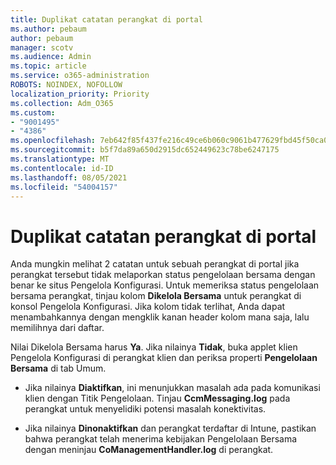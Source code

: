 ```yaml
---
title: Duplikat catatan perangkat di portal
ms.author: pebaum
author: pebaum
manager: scotv
ms.audience: Admin
ms.topic: article
ms.service: o365-administration
ROBOTS: NOINDEX, NOFOLLOW
localization_priority: Priority
ms.collection: Adm_O365
ms.custom:
- "9001495"
- "4386"
ms.openlocfilehash: 7eb642f85f437fe216c49ce6b060c9061b477629fbd45f50ca0ef315b8cd32d3
ms.sourcegitcommit: b5f7da89a650d2915dc652449623c78be6247175
ms.translationtype: MT
ms.contentlocale: id-ID
ms.lasthandoff: 08/05/2021
ms.locfileid: "54004157"
---
```

# <a name="duplicate-device-record-in-the-portal"></a>Duplikat catatan perangkat di portal

Anda mungkin melihat 2 catatan untuk sebuah perangkat di portal jika perangkat tersebut tidak melaporkan status pengelolaan bersama dengan benar ke situs Pengelola Konfigurasi. Untuk memeriksa status pengelolaan bersama perangkat, tinjau kolom **Dikelola Bersama** untuk perangkat di konsol Pengelola Konfigurasi. Jika kolom tidak terlihat, Anda dapat menambahkannya dengan mengklik kanan header kolom mana saja, lalu memilihnya dari daftar.

Nilai Dikelola Bersama harus **Ya**. Jika nilainya **Tidak**, buka applet klien Pengelola Konfigurasi di perangkat klien dan periksa properti **Pengelolaan Bersama** di tab Umum.

- Jika nilainya **Diaktifkan**, ini menunjukkan masalah ada pada komunikasi klien dengan Titik Pengelolaan. Tinjau **CcmMessaging.log** pada perangkat untuk menyelidiki potensi masalah konektivitas.

- Jika nilainya **Dinonaktifkan** dan perangkat terdaftar di Intune, pastikan bahwa perangkat telah menerima kebijakan Pengelolaan Bersama dengan meninjau **CoManagementHandler.log** di perangkat.

